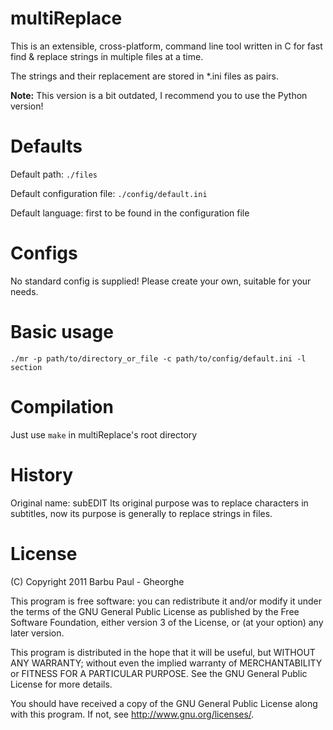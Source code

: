 multiReplace
=======

This is an extensible, cross-platform, command line tool written in C for fast
find & replace strings in multiple files at a time.

The strings and their replacement are stored in \*.ini files as pairs.

__Note:__ This version is a bit outdated, I recommend you to use the Python
version!

Defaults
========

Default path: `./files`

Default configuration file: `./config/default.ini`

Default language: first to be found in the configuration file

Configs
=======

No standard config is supplied!
Please create your own, suitable for your needs.

Basic usage
===========

`./mr -p path/to/directory_or_file -c path/to/config/default.ini -l section`

Compilation
============

Just use `make` in multiReplace's root directory

History
=======

Original name: subEDIT
Its original purpose was to replace characters in subtitles, now its purpose is
generally to replace strings in files.

License
=======

(C) Copyright 2011 Barbu Paul - Gheorghe

This program is free software: you can redistribute it and/or modify
it under the terms of the GNU General Public License as published by
the Free Software Foundation, either version 3 of the License, or
(at your option) any later version.

This program is distributed in the hope that it will be useful,
but WITHOUT ANY WARRANTY; without even the implied warranty of
MERCHANTABILITY or FITNESS FOR A PARTICULAR PURPOSE.  See the
GNU General Public License for more details.

You should have received a copy of the GNU General Public License
along with this program.  If not, see <http://www.gnu.org/licenses/>.
